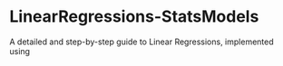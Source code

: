 # LinearRegressions-StatsModels

A detailed and step-by-step guide to Linear Regressions, implemented using
